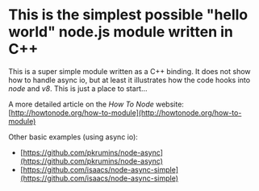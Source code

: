# This is the simplest possible "hello world" node.js module written in C++

This is a super simple module written as a C++ binding. It does not show how to
handle async io, but at least it illustrates how the code hooks into _node_ and
_v8_. This is just a place to start...

A more detailed article on the _How To Node_ website:
[http://howtonode.org/how-to-module](http://howtonode.org/how-to-module)

Other basic examples (using async io):

* [https://github.com/pkrumins/node-async](https://github.com/pkrumins/node-async)
* [https://github.com/isaacs/node-async-simple](https://github.com/isaacs/node-async-simple)
